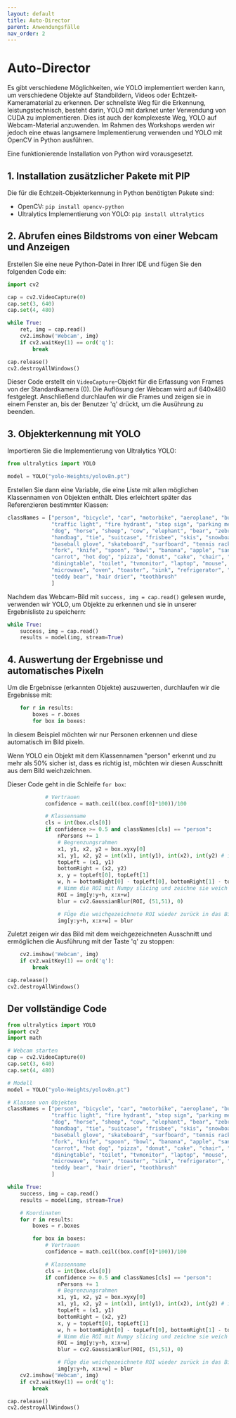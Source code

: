 ```yaml
---
layout: default
title: Auto-Director
parent: Anwendungsfälle
nav_order: 2
---
```




# Auto-Director

Es gibt verschiedene Möglichkeiten, wie YOLO implementiert werden kann, um verschiedene Objekte auf Standbildern, Videos oder Echtzeit-Kameramaterial zu erkennen. Der schnellste Weg für die Erkennung, leistungstechnisch, besteht darin, YOLO mit darknet unter Verwendung von CUDA zu implementieren. Dies ist auch der komplexeste Weg, YOLO auf Webcam-Material anzuwenden. Im Rahmen des Workshops werden wir jedoch eine etwas langsamere Implementierung verwenden und YOLO mit OpenCV in Python ausführen.

Eine funktionierende Installation von Python wird vorausgesetzt.

## 1. Installation zusätzlicher Pakete mit PIP

Die für die Echtzeit-Objekterkennung in Python benötigten Pakete sind:

- OpenCV: `pip install opencv-python`
- Ultralytics Implementierung von YOLO: `pip install ultralytics`

## 2. Abrufen eines Bildstroms von einer Webcam und Anzeigen

Erstellen Sie eine neue Python-Datei in Ihrer IDE und fügen Sie den folgenden Code ein:

```python
import cv2

cap = cv2.VideoCapture(0)
cap.set(3, 640)
cap.set(4, 480)

while True:
    ret, img = cap.read()
    cv2.imshow('Webcam', img)
    if cv2.waitKey(1) == ord('q'):
        break

cap.release()
cv2.destroyAllWindows()
```
Dieser Code erstellt ein `VideoCapture`-Objekt für die Erfassung von Frames von der Standardkamera (0). Die Auflösung der Webcam wird auf 640x480 festgelegt. Anschließend durchlaufen wir die Frames und zeigen sie in einem Fenster an, bis der Benutzer 'q' drückt, um die Ausührung zu beenden.

## 3. Objekterkennung mit YOLO

Importieren Sie die Implementierung von Ultralytics YOLO:

```python
from ultralytics import YOLO

model = YOLO("yolo-Weights/yolov8n.pt")
```
Erstellen Sie dann eine Variable, die eine Liste mit allen möglichen Klassennamen von Objekten enthält. Dies erleichtert später das Referenzieren bestimmter Klassen:

```python
classNames = ["person", "bicycle", "car", "motorbike", "aeroplane", "bus", "train", "truck", "boat",
              "traffic light", "fire hydrant", "stop sign", "parking meter", "bench", "bird", "cat",
              "dog", "horse", "sheep", "cow", "elephant", "bear", "zebra", "giraffe", "backpack", "umbrella",
              "handbag", "tie", "suitcase", "frisbee", "skis", "snowboard", "sports ball", "kite", "baseball bat",
              "baseball glove", "skateboard", "surfboard", "tennis racket", "bottle", "wine glass", "cup",
              "fork", "knife", "spoon", "bowl", "banana", "apple", "sandwich", "orange", "broccoli",
              "carrot", "hot dog", "pizza", "donut", "cake", "chair", "sofa", "pottedplant", "bed",
              "diningtable", "toilet", "tvmonitor", "laptop", "mouse", "remote", "keyboard", "cell phone",
              "microwave", "oven", "toaster", "sink", "refrigerator", "book", "clock", "vase", "scissors",
              "teddy bear", "hair drier", "toothbrush"
              ]
```
Nachdem das Webcam-Bild mit `success, img = cap.read()` gelesen wurde, verwenden wir YOLO, um Objekte zu erkennen und sie in unserer Ergebnisliste zu speichern:

```python
while True:
    success, img = cap.read()
    results = model(img, stream=True)
```

## 4. Auswertung der Ergebnisse und automatisches Pixeln

Um die Ergebnisse (erkannten Objekte) auszuwerten, durchlaufen wir die Ergebnisse mit:
```python
    for r in results:
        boxes = r.boxes
        for box in boxes:
```

In diesem Beispiel möchten wir nur Personen erkennen und diese automatisch im Bild pixeln.

Wenn YOLO ein Objekt mit dem Klassennamen "person" erkennt und zu mehr als 50% sicher ist, dass es richtig ist, möchten wir diesen Ausschnitt aus dem Bild weichzeichnen. 

Dieser Code geht in die Schleife `for box`:

```python
            # Vertrauen
            confidence = math.ceil((box.conf[0]*100))/100

            # Klassenname
            cls = int(box.cls[0])
            if confidence >= 0.5 and classNames[cls] == "person":
                nPersons += 1
                # Begrenzungsrahmen
                x1, y1, x2, y2 = box.xyxy[0]
                x1, y1, x2, y2 = int(x1), int(y1), int(x2), int(y2) # in Integer-Werte umwandeln
                topLeft = (x1, y1)
                bottomRight = (x2, y2)
                x, y = topLeft[0], topLeft[1]
                w, h = bottomRight[0] - topLeft[0], bottomRight[1] - topLeft[1]
                # Nimm die ROI mit Numpy slicing und zeichne sie weich
                ROI = img[y:y+h, x:x+w]
                blur = cv2.GaussianBlur(ROI, (51,51), 0) 

                # FÜge die weichgezeichnete ROI wieder zurück in das Bild
                img[y:y+h, x:x+w] = blur
```

Zuletzt zeigen wir das Bild mit dem weichgezeichneten Ausschnitt und ermöglichen die Ausführung mit der Taste 'q' zu stoppen:

```python
    cv2.imshow('Webcam', img)
    if cv2.waitKey(1) == ord('q'):
        break

cap.release()
cv2.destroyAllWindows()
```

## Der vollständige Code
```python
from ultralytics import YOLO
import cv2
import math 

# Webcam starten
cap = cv2.VideoCapture(0)
cap.set(3, 640)
cap.set(4, 480)

# Modell
model = YOLO("yolo-Weights/yolov8n.pt")

# Klassen von Objekten
classNames = ["person", "bicycle", "car", "motorbike", "aeroplane", "bus", "train", "truck", "boat",
              "traffic light", "fire hydrant", "stop sign", "parking meter", "bench", "bird", "cat",
              "dog", "horse", "sheep", "cow", "elephant", "bear", "zebra", "giraffe", "backpack", "umbrella",
              "handbag", "tie", "suitcase", "frisbee", "skis", "snowboard", "sports ball", "kite", "baseball bat",
              "baseball glove", "skateboard", "surfboard", "tennis racket", "bottle", "wine glass", "cup",
              "fork", "knife", "spoon", "bowl", "banana", "apple", "sandwich", "orange", "broccoli",
              "carrot", "hot dog", "pizza", "donut", "cake", "chair", "sofa", "pottedplant", "bed",
              "diningtable", "toilet", "tvmonitor", "laptop", "mouse", "remote", "keyboard", "cell phone",
              "microwave", "oven", "toaster", "sink", "refrigerator", "book", "clock", "vase", "scissors",
              "teddy bear", "hair drier", "toothbrush"
              ]

while True:
    success, img = cap.read()
    results = model(img, stream=True)

    # Koordinaten
    for r in results:
        boxes = r.boxes

        for box in boxes:
            # Vertrauen
            confidence = math.ceil((box.conf[0]*100))/100

            # Klassenname
            cls = int(box.cls[0])
            if confidence >= 0.5 and classNames[cls] == "person":
                nPersons += 1
                # Begrenzungsrahmen
                x1, y1, x2, y2 = box.xyxy[0]
                x1, y1, x2, y2 = int(x1), int(y1), int(x2), int(y2) # in Integer-Werte umwandeln
                topLeft = (x1, y1)
                bottomRight = (x2, y2)
                x, y = topLeft[0], topLeft[1]
                w, h = bottomRight[0] - topLeft[0], bottomRight[1] - topLeft[1]
                # Nimm die ROI mit Numpy slicing und zeichne sie weich
                ROI = img[y:y+h, x:x+w]
                blur = cv2.GaussianBlur(ROI, (51,51), 0) 

                # FÜge die weichgezeichnete ROI wieder zurück in das Bild
                img[y:y+h, x:x+w] = blur
    cv2.imshow('Webcam', img)
    if cv2.waitKey(1) == ord('q'):
        break

cap.release()
cv2.destroyAllWindows()

```